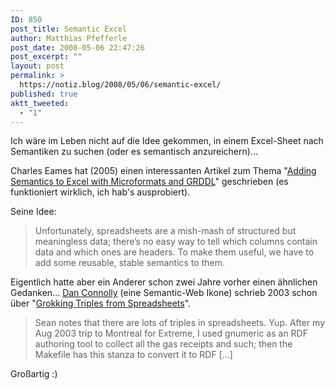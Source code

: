 ```yaml
---
ID: 850
post_title: Semantic Excel
author: Matthias Pfefferle
post_date: 2008-05-06 22:47:26
post_excerpt: ""
layout: post
permalink: >
  https://notiz.blog/2008/05/06/semantic-excel/
published: true
aktt_tweeted:
  - "1"
---
```

Ich wäre im Leben nicht auf die Idee gekommen, in einem Excel-Sheet nach Semantiken zu suchen (oder es semantisch anzureichern)... 

Charles Eames hat (2005) einen interessanten Artikel zum Thema "<a href="http://www.mnot.net/blog/2005/08/13/excel_microformats">Adding Semantics to Excel with Microformats and GRDDL</a>" geschrieben (es funktioniert wirklich, ich hab's ausprobiert).

Seine Idee:
<blockquote>Unfortunately, spreadsheets are a mish-mash of structured but meaningless data; there’s no easy way to tell which columns contain data and which ones are headers. To make them useful, we have to add some reusable, stable semantics to them. </blockquote>

Eigentlich hatte aber ein Anderer schon zwei Jahre vorher einen ähnlichen Gedanken... <a href="http://www.w3.org/People/Connolly/">Dan Connolly</a> (eine Semantic-Web Ikone) schrieb 2003 schon über "<a href="http://www.advogato.org/person/connolly/diary.html?start=22">Grokking Triples from Spreadsheets</a>".

<blockquote>Sean notes that there are lots of triples in spreadsheets. Yup. After my Aug 2003 trip to Montreal for Extreme, I used gnumeric as an RDF authoring tool to collect all the gas receipts and such; then the Makefile has this stanza to convert it to RDF [...]</blockquote>

Großartig :)